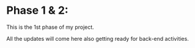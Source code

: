 # **Phase 1 & 2**:

This is the 1st phase of my project.

All the updates will come here also getting ready for back-end activities. 

